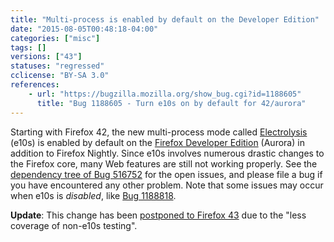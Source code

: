 ```yaml
---
title: "Multi-process is enabled by default on the Developer Edition"
date: "2015-08-05T00:48:18-04:00"
categories: ["misc"]
tags: []
versions: ["43"]
statuses: "regressed"
cclicense: "BY-SA 3.0"
references:
    - url: "https://bugzilla.mozilla.org/show_bug.cgi?id=1188605"
      title: "Bug 1188605 - Turn e10s on by default for 42/aurora"
---
```

Starting with Firefox 42, the new multi-process mode called [Electrolysis](https://wiki.mozilla.org/Electrolysis) (e10s) is enabled by default on the [Firefox Developer Edition](https://developer.mozilla.org/Firefox/Developer_Edition) (Aurora) in addition to Firefox Nightly. Since e10s involves numerous drastic changes to the Firefox core, many Web features are still not working properly. See the [dependency tree of Bug 516752](https://bugzilla.mozilla.org/showdependencytree.cgi?id=516752&maxdepth=1&hide_resolved=1) for the open issues, and please file a bug if you have encountered any other problem. Note that some issues may occur when e10s is *disabled*, like [Bug 1188818](https://bugzilla.mozilla.org/show_bug.cgi?id=1188818).

**Update**: This change has been [postponed to Firefox 43](https://bugzilla.mozilla.org/show_bug.cgi?id=1203184) due to the "less coverage of non-e10s testing".
